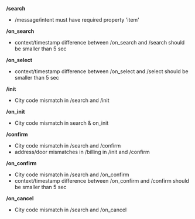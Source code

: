 **/search**
- /message/intent must have required property 'item'

**/on_search**
- context/timestamp difference between /on_search and /search should be smaller than 5 sec

**/on_select**
- context/timestamp difference between /on_select and /select should be smaller than 5 sec

**/init**
- City code mismatch in /search and /init

**/on_init**
- City code mismatch in search & on_init

**/confirm**
- City code mismatch in /search and /confirm
- address/door mismatches in /billing in /init and /confirm

**/on_confirm**
- City code mismatch in /search and /on_confirm
- context/timestamp difference between /on_confirm and /confirm should be smaller than 5 sec

**/on_cancel**
- City code mismatch in /search and /on_cancel

